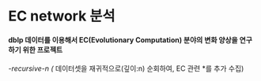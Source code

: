 # EC network 분석
#### dblp 데이터를 이용해서 EC(Evolutionary Computation) 분야의 변화 양상을 연구하기 위한 프로젝트 

*-recursive-n (* 데이터셋을 재귀적으로(깊이:n) 순회하여, EC 관련 *를 추가 수집)

